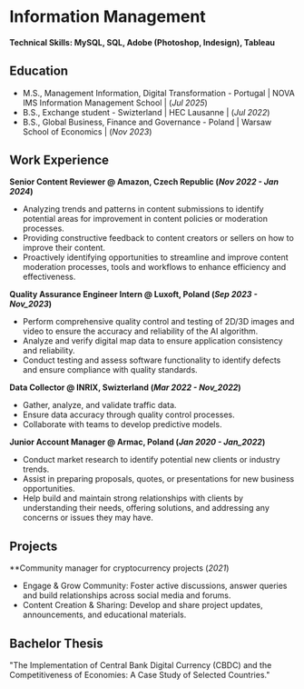 # Information Management

#### Technical Skills: MySQL, SQL, Adobe (Photoshop, Indesign), Tableau

## Education		
- M.S., Management Information, Digital Transformation - Portugal | NOVA IMS Information Management School | (_Jul 2025_)
- B.S., Exchange student - Swizterland | HEC Lausanne | (_Jul 2022_)		        		
- B.S., Global Business, Finance and Governance - Poland | Warsaw School of Economics | (_Nov 2023_)

## Work Experience
**Senior Content Reviewer @ Amazon, Czech Republic (_Nov 2022 - Jan 2024_)**
- Analyzing trends and patterns in content submissions to identify potential areas for improvement in content policies or moderation processes.
- Providing constructive feedback to content creators or sellers on how to improve their content.
- Proactively identifying opportunities to streamline and improve content moderation processes, tools and workflows to enhance efficiency and effectiveness.

**Quality Assurance Engineer Intern @ Luxoft, Poland (_Sep 2023 - Nov_2023_)**
- Perform comprehensive quality control and testing of 2D/3D images and video to ensure the accuracy and reliability of the AI algorithm.
- Analyze and verify digital map data to ensure application consistency and reliability.
- Conduct testing and assess software functionality to identify defects and ensure compliance with quality standards.

**Data Collector @ INRIX, Swizterland (_Mar 2022 - Nov_2022_)**
- Gather, analyze, and validate traffic data.
- Ensure data accuracy through quality control processes.
- Collaborate with teams to develop predictive models.

**Junior Account Manager @ Armac, Poland (_Jan 2020 - Jan_2022_)**
- Conduct market research to identify potential new clients or industry trends.
- Assist in preparing proposals, quotes, or presentations for new business opportunities.
- Help build and maintain strong relationships with clients by understanding their needs, offering solutions, and addressing any concerns or issues they may have.

## Projects
**Community manager for cryptocurrency projects (_2021_)
- Engage & Grow Community: Foster active discussions, answer queries and build relationships across social media and forums.
- Content Creation & Sharing: Develop and share project updates, announcements, and educational materials.

## Bachelor Thesis
"The Implementation of Central Bank Digital Currency (CBDC) and the Competitiveness of Economies: A Case Study of Selected Countries."


